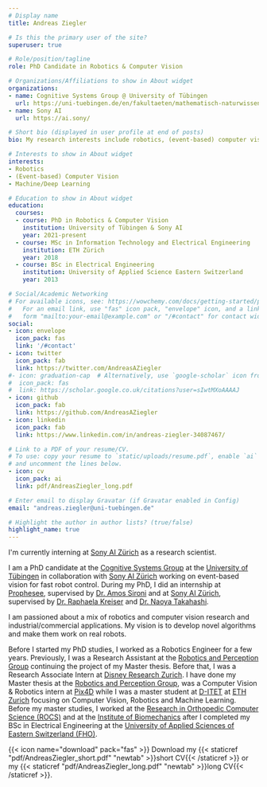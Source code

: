 ```yaml
---
# Display name
title: Andreas Ziegler

# Is this the primary user of the site?
superuser: true

# Role/position/tagline
role: PhD Candidate in Robotics & Computer Vision

# Organizations/Affiliations to show in About widget
organizations:
- name: Cognitive Systems Group @ University of Tübingen
  url: https://uni-tuebingen.de/en/fakultaeten/mathematisch-naturwissenschaftliche-fakultaet/fachbereiche/informatik/lehrstuehle/kognitive-systeme/
- name: Sony AI
  url: https://ai.sony/

# Short bio (displayed in user profile at end of posts)
bio: My research interests include robotics, (event-based) computer vision and machine/deep learning.

# Interests to show in About widget
interests:
- Robotics
- (Event-based) Computer Vision
- Machine/Deep Learning

# Education to show in About widget
education:
  courses:
  - course: PhD in Robotics & Computer Vision
    institution: University of Tübingen & Sony AI
    year: 2021-present
  - course: MSc in Information Technology and Electrical Engineering
    institution: ETH Zürich
    year: 2018
  - course: BSc in Electrical Engineering
    institution: University of Applied Science Eastern Switzerland
    year: 2013

# Social/Academic Networking
# For available icons, see: https://wowchemy.com/docs/getting-started/page-builder/#icons
#   For an email link, use "fas" icon pack, "envelope" icon, and a link in the
#   form "mailto:your-email@example.com" or "/#contact" for contact widget.
social:
- icon: envelope
  icon_pack: fas
  link: '/#contact'
- icon: twitter
  icon_pack: fab
  link: https://twitter.com/AndreasAZiegler
#- icon: graduation-cap  # Alternatively, use `google-scholar` icon from `ai` icon pack
#  icon_pack: fas
#  link: https://scholar.google.co.uk/citations?user=sIwtMXoAAAAJ
- icon: github
  icon_pack: fab
  link: https://github.com/AndreasAZiegler
- icon: linkedin
  icon_pack: fab
  link: https://www.linkedin.com/in/andreas-ziegler-34087467/

# Link to a PDF of your resume/CV.
# To use: copy your resume to `static/uploads/resume.pdf`, enable `ai` icons in `params.toml`, 
# and uncomment the lines below.
- icon: cv
  icon_pack: ai
  link: pdf/AndreasZiegler_long.pdf

# Enter email to display Gravatar (if Gravatar enabled in Config)
email: "andreas.ziegler@uni-tuebingen.de"

# Highlight the author in author lists? (true/false)
highlight_name: true
---
```


I'm currently interning at [Sony AI Zürich](https://ai.sony/) as a research scientist.

I am a PhD candidate at the [Cognitive Systems Group](https://uni-tuebingen.de/en/118829) at the [University of Tübingen](https://uni-tuebingen.de/) in collaboration with [Sony AI Zürich](https://ai.sony/) working on event-based vision for fast robot control. During my PhD, I did an internship at [Prophesee](https://www.prophesee.ai), supervised by [Dr. Amos Sironi](https://fr.linkedin.com/in/amos-sironi/en) and at [Sony AI Zürich](https://ai.sony/), supervised by [Dr. Raphaela Kreiser](https://ai.sony/people/Raphaela-Kreiser/) and [Dr. Naoya Takahashi](https://ai.sony/people/Naoya-Takahashi/).

I am passioned about a mix of robotics and computer vision research and industrial/commercial applications. My vision is to develop novel algorithms and make them work on real robots.

Before I started my PhD studies, I worked as a Robotics Engineer for a few years. Previously, I was a Research Assistant at the [Robotics and Perception Group](http://rpg.ifi.uzh.ch/) continuing the project of my Master thesis. Before that, I was a Research Associate Intern at [Disney Research Zurich](https://www.disneyresearch.com/). I have done my Master thesis at the [Robotics and Perception Group](http://rpg.ifi.uzh.ch/), was a Computer Vision & Robotics intern at [Pix4D](https://www.pix4d.com/) while I was a master student at [D-ITET](https://www.ee.ethz.ch/) at [ETH Zurich](https://www.ethz.ch/) focusing on Computer Vision, Robotics and Machine Learning. Before my master studies, I worked at the [Research in Orthopedic Computer Science (ROCS)](https://rocs.balgrist.ch/) and at the [Institute of Biomechanics](http://www.biomechanics.ch/) after I completed my BSc in Electrical Engineering at the [University of Applied Sciences of Eastern Switzerland (FHO)](https://www.hsr.ch/).


{{< icon name="download" pack="fas" >}} Download my {{< staticref "pdf/AndreasZiegler_short.pdf" "newtab" >}}short CV{{< /staticref >}} or my {{< staticref "pdf/AndreasZiegler_long.pdf" "newtab" >}}long CV{{< /staticref >}}.
